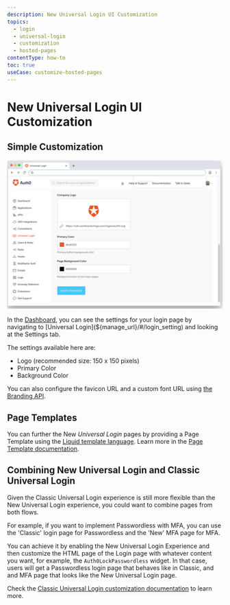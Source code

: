 ```yaml
---
description: New Universal Login UI Customization
topics:
  - login
  - universal-login
  - customization
  - hosted-pages
contentType: how-to
toc: true
useCase: customize-hosted-pages
---
```

# New Universal Login UI Customization

## Simple Customization

![Customization Settings for Login Page](/media/articles/universal-login/settings.png)

In the [Dashboard](${manage_url}), you can see the settings for your login page by navigating to [Universal Login](${manage_url}/#/login_setting) and looking at the Settings tab.

The settings available here are:

* Logo (recommended size: 150 x 150 pixels)
* Primary Color
* Background Color

You can also configure the favicon URL and a custom font URL using [the Branding API](/api/management/v2#!/Branding). 

## Page Templates

You can further the New <dfn data-key="universal-login">Universal Login</dfn> pages by providing a Page Template using the [Liquid template language](https://shopify.github.io/liquid/). Learn more in the [Page Template documentation](/universal-login/page-template).

## Combining New Universal Login and Classic Universal Login

Given the Classic Universal Login experience is still more flexible than the New Universal Login experience, you could want to combine pages from both flows. 

For example, if you want to implement Passwordless with MFA, you can use the 'Classic' login page for Passwordless and the 'New' MFA page for MFA.

You can achieve it by enabling the New Universal Login Experience and then customize the HTML page of the Login page with whatever content you want, for example, the `Auth0LockPasswordless` widget. In that case, users will get a Passwordless login page that behaves like in Classic, and and MFA page that looks like the New Universal Login page.

Check the [Classic Universal Login customization documentation](/universal-login/customization-classic) to learn more.